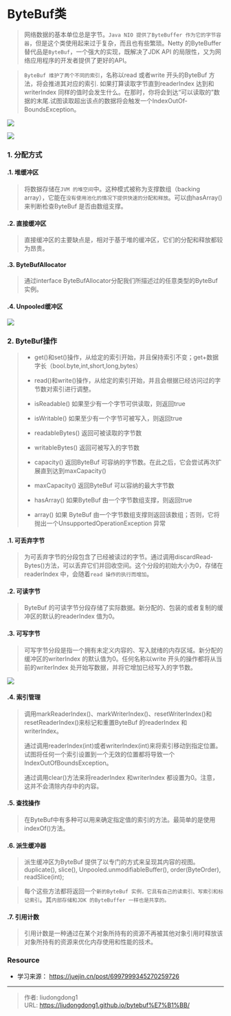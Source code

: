 # ByteBuf类


> 网络数据的基本单位总是字节。`Java NIO 提供了ByteBuffer 作为它的字节容器`，但是这个类使用起来过于复杂，而且也有些繁琐。Netty 的ByteBuffer 替代品是`ByteBuf`，一个强大的实现，既解决了JDK API 的局限性，又为网络应用程序的开发者提供了更好的API。

> `ByteBuf 维护了两个不同的索引`，名称以read 或者write 开头的ByteBuf 方法，将会推进其对应的索引. 如果打算读取字节直到readerIndex 达到和writerIndex 同样的值时会发生什么。在那时，你将会到达“可以读取的”数据的末尾.试图读取超出该点的数据将会触发一个IndexOutOf-BoundsException。

![](https://lddpicture.oss-cn-beijing.aliyuncs.com/picture/image-20211009162909372.png)

![](https://lddpicture.oss-cn-beijing.aliyuncs.com/picture/image-20211009162936542.png)

### 1. 分配方式

#### .1. 堆缓冲区

> 将数据存储在`JVM 的堆空间`中。这种模式被称为支撑数组（backing array），它能在`没有使用池化的情况下提供快速的分配和释放`。可以由hasArray()来判断检查ByteBuf 是否由数组支撑。

#### .2. 直接缓冲区

> 直接缓冲区的主要缺点是，相对于基于堆的缓冲区，它们的分配和释放都较为昂贵。

#### .3. ByteBufAllocator

> 通过interface ByteBufAllocator分配我们所描述过的任意类型的ByteBuf 实例。

#### .4. Unpooled缓冲区

![](https://lddpicture.oss-cn-beijing.aliyuncs.com/picture/image-20211009163415328.png)

### 2. ByteBuf操作

> - get()和set()操作，从给定的索引开始，并且保持索引不变；get+数据字长（bool.byte,int,short,long,bytes）
>
> - read()和write()操作，从给定的索引开始，并且会根据已经访问过的字节数对索引进行调整。
> - isReadable() 如果至少有一个字节可供读取，则返回true
> - isWritable() 如果至少有一个字节可被写入，则返回true
> - readableBytes() 返回可被读取的字节数
> - writableBytes() 返回可被写入的字节数
> - capacity() 返回ByteBuf 可容纳的字节数。在此之后，它会尝试再次扩展直到达到maxCapacity()
> - maxCapacity() 返回ByteBuf 可以容纳的最大字节数
> - hasArray() 如果ByteBuf 由一个字节数组支撑，则返回true
> - array() 如果 ByteBuf 由一个字节数组支撑则返回该数组；否则，它将抛出一个UnsupportedOperationException 异常

#### .1. 可丢弃字节

> 为可丢弃字节的分段包含了已经被读过的字节。通过调用discardRead-Bytes()方法，可以丢弃它们并回收空间。这个分段的初始大小为0，存储在readerIndex 中，会随着`read 操作的执行而增加`。

#### .2. 可读字节

> ByteBuf 的可读字节分段存储了实际数据。新分配的、包装的或者复制的缓冲区的默认的readerIndex 值为0。

#### .3. 可写字节

> 可写字节分段是指一个拥有未定义内容的、写入就绪的内存区域。新分配的缓冲区的writerIndex 的默认值为0。任何名称以write 开头的操作都将从当前的writerIndex 处开始写数据，并将它增加已经写入的字节数。

![](https://lddpicture.oss-cn-beijing.aliyuncs.com/picture/image-20211009163847209.png)

#### .4. 索引管理

> 调用markReaderIndex()、markWriterIndex()、resetWriterIndex()和resetReaderIndex()来标记和重置ByteBuf 的readerIndex 和writerIndex。
>
> 通过调用readerIndex(int)或者writerIndex(int)来将索引移动到指定位置。试图将任何一个索引设置到一个无效的位置都将导致一个IndexOutOfBoundsException。
>
> 通过调用clear()方法来将readerIndex 和writerIndex 都设置为0。注意，这并不会清除内存中的内容。

#### .5. 查找操作

> 在ByteBuf中有多种可以用来确定指定值的索引的方法。最简单的是使用indexOf()方法。

#### .6. 派生缓冲器

> 派生缓冲区为ByteBuf 提供了以专门的方式来呈现其内容的视图。duplicate(), slice(), Unpooled.unmodifiableBuffer(), order(ByteOrder), readSlice(int);

> 每个这些方法都将返回一个`新的ByteBuf 实例，它具有自己的读索引、写索引和标记索引`。其`内部存储和JDK 的ByteBuffer 一样也是共享的。`

#### .7.  引用计数

> 引用计数是一种通过在某个对象所持有的资源不再被其他对象引用时释放该对象所持有的资源来优化内存使用和性能的技术。

### Resource

- 学习来源： https://juejin.cn/post/6997999345270259726

---

> 作者: liudongdong1  
> URL: https://liudongdong1.github.io/bytebuf%E7%B1%BB/  

